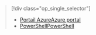 > [!div class="op_single_selector"]
> * [<span data-ttu-id="83585-101">Portail Azure</span><span class="sxs-lookup"><span data-stu-id="83585-101">Azure portal</span></span>](../articles/devtest-lab/devtest-lab-create-template.md)
> * [<span data-ttu-id="83585-102">PowerShell</span><span class="sxs-lookup"><span data-stu-id="83585-102">PowerShell</span></span>](../articles/devtest-lab/devtest-lab-create-custom-image-from-vhd-using-powershell.md)
